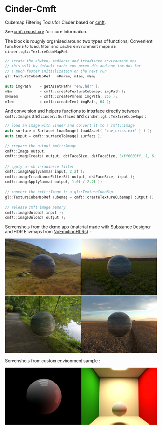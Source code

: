 # Cinder-Cmft

Cubemap Filtering Tools for Cinder based on [cmft](https://github.com/dariomanesku/cmft).  

See [cmft repository](https://github.com/dariomanesku/cmft) for more information.

The block is roughly organised around two types of functions; Convenient functions to load, filter and cache environment maps as `cinder::gl::TextureCubeMapRef`: 

```c++
// create the skybox, radiance and irradiance environment map
// this will by default cache env_pmrem.dds and env_iem.dds for
// a much faster initialization on the next run
gl::TextureCubeMapRef	mPmrem, mIem, mEm;

auto imgPath	= getAssetPath( "env.hdr" );
mEm				= cmft::createTextureCubemap( imgPath );
mPmrem			= cmft::createPmrem( imgPath, 256 );
mIem			= cmft::createIem( imgPath, 64 );
```

And conversion and helpers functions to interface directly between `cmft::Images` and `cinder::Surfaces` and `cinder::gl::TextureCubeMaps` :

```c++
// load an image with cinder and convert it to a cmft::Image
auto surface = Surface( loadImage( loadAsset( "env_cross.exr" ) ) );
auto input = cmft::surfaceToImage( surface );

// prepare the output cmft::Image
cmft::Image output;
cmft::imageCreate( output, dstFaceSize, dstFaceSize, 0xff0000ff, 1, 6, cmft::TextureFormat::RGB32F );

// apply an sh irradiance filter
cmft::imageApplyGamma( input, 2.2f );
cmft::imageIrradianceFilterSh( output, dstFaceSize, input );
cmft::imageApplyGamma( output, 1.0f / 2.2f );

// convert the cmft::Image to a gl::TextureCubeMap
gl::TextureCubeMapRef cubemap = cmft::createTextureCubemap( output );

// release cmft image memory
cmft::imageUnload( input );
cmft::imageUnload( output );
```

Screenshots from the demo app (material made with Substance Designer and HDR Envmaps from [NoEmotionHDRs](http://noemotionhdrs.net)) :

![Image](/res/demo_screenshots.jpg)


Screenshots from custom environment sample :

![Image](/res/custom_screenshots.jpg)